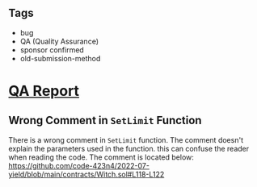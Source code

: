 ## Tags

- bug
- QA (Quality Assurance)
- sponsor confirmed
- old-submission-method

# [QA Report](https://github.com/code-423n4/2022-07-yield-findings/issues/174) 

## Wrong Comment in `SetLimit` Function

There is a wrong comment in `SetLimit` function. The comment doesn't explain the parameters used in the function. this can confuse the reader when reading the code. The comment is located below:
https://github.com/code-423n4/2022-07-yield/blob/main/contracts/Witch.sol#L118-L122
